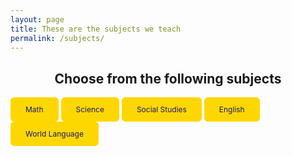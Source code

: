 ```yaml
---
layout: page
title: These are the subjects we teach
permalink: /subjects/
---
```

<!DOCTYPE html>
<html>
<head>
<style>
.button {
   background-color: gold;
   border: none;
   color: midnightblue;
   padding: 12px 24px;
   text-align: center;
   text-decoration: none;
   display: inline-block;
   font-size: 12px;
   border-radius: 6px;
   
}
   
</style>
</head>

<h2 align="center">Choose from the following subjects</h2>

<a href="#" class="button">Math</a>
<a href="#" class="button">Science</a>
<a href="#" class="button">Social Studies</a>
<a href="#" class="button">English</a>
<a href="#" class="button">World Language</a>

</body>
</html>
</html>
